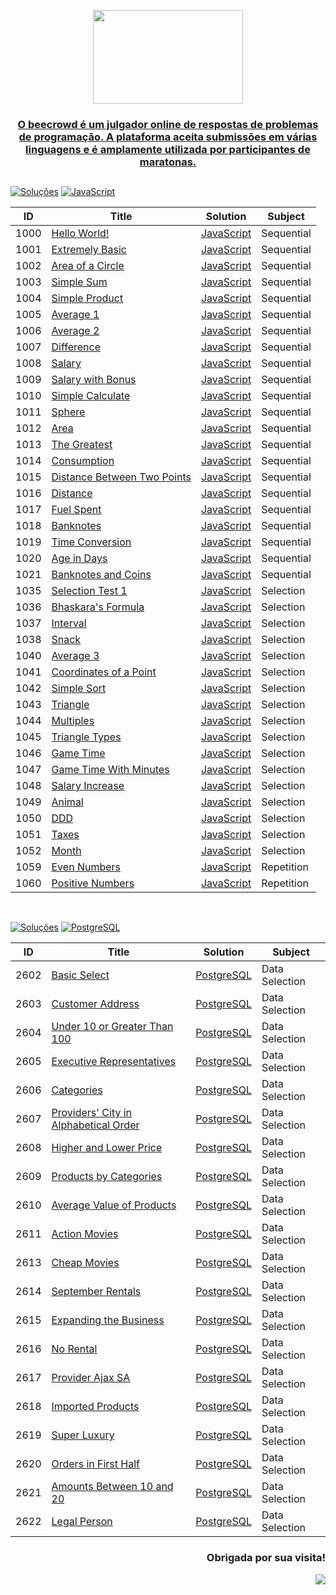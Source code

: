 <p align="center">
<a href="https://www.beecrowd.com.br">
<img  width="240"  height="150"  src="https://resources.beecrowd.com.br/judge/img/5.0/logo-beecrowd.png?1635097036">
</p>

<h3 align="center"> O beecrowd é um julgador online de respostas de problemas de programação.
A plataforma aceita submissões em várias linguagens e é amplamente utilizada por participantes de maratonas. </h3>

##

[![Soluções](https://img.shields.io/badge/Problemas%20Resolvidos-41-purple)](https://github.com/kellymoreira/beecrowd/commits)
[![JavaScript](https://img.shields.io/badge/JavaScript-d8b024.svg)](https://www.JavaScript.com)

| ID | Title | Solution | Subject |
|---| ----- | -------- | ---------- |
|1000|[Hello World!](https://www.beecrowd.com.br/judge/en/problems/view/1000) | [JavaScript](./Solutions-JavaScript/HelloWorld!)|Sequential|
|1001|[Extremely Basic](https://www.beecrowd.com.br/judge/en/problems/view/1001) | [JavaScript](./Solutions-JavaScript/ExtremelyBasic/1001.js)|Sequential|
|1002|[Area of a Circle](https://www.beecrowd.com.br/judge/en/problems/view/1002) | [JavaScript](./Solutions-JavaScript/AreaOfaCircle/1002.js)|Sequential|
|1003|[Simple Sum](https://www.beecrowd.com.br/judge/en/problems/view/1003) | [JavaScript](./Solutions-JavaScript/SimpleSum/1003.js)|Sequential|
|1004|[Simple Product](https://www.beecrowd.com.br/judge/en/problems/view/1004) | [JavaScript](./Solutions-JavaScript/SimpleProduct/1004.js)|Sequential|
|1005|[Average 1](https://www.beecrowd.com.br/judge/en/problems/view/1005) | [JavaScript](./Solutions-JavaScript/Average1/1005.js)|Sequential|
|1006|[Average 2](https://www.beecrowd.com.br/judge/en/problems/view/1006) | [JavaScript](./Solutions-JavaScript/Average2/1006.js)|Sequential|
|1007|[Difference](https://www.beecrowd.com.br/judge/en/problems/view/1007) | [JavaScript](./Solutions-JavaScript/Difference/1007.js)|Sequential|
|1008|[Salary](https://www.beecrowd.com.br/judge/en/problems/view/1008) | [JavaScript](./Solutions-JavaScript/Salary/1008.js)|Sequential|
|1009|[Salary with Bonus](https://www.beecrowd.com.br/judge/en/problems/view/1009) | [JavaScript](./Solutions-JavaScript/SalaryWithBonus/1009.js)|Sequential|
|1010|[Simple Calculate](https://www.beecrowd.com.br/judge/en/problems/view/1010) | [JavaScript](./Solutions-JavaScript/SimpleCalculate/1010.js)|Sequential|
|1011|[Sphere](https://www.beecrowd.com.br/judge/en/problems/view/1011) | [JavaScript](./Solutions-JavaScript/Sphere/1011.js)|Sequential|
|1012|[Area](https://www.beecrowd.com.br/judge/en/problems/view/1012) | [JavaScript](./Solutions-JavaScript/Area/1012.js)|Sequential|
|1013|[The Greatest](https://www.beecrowd.com.br/judge/en/problems/view/1013) | [JavaScript](./Solutions-JavaScript/TheGreatest/1013.js)|Sequential|
|1014|[Consumption](https://www.beecrowd.com.br/judge/en/problems/view/1014) | [JavaScript](./Solutions-JavaScript/Consumption/1014.js)|Sequential|
|1015|[Distance Between Two Points](https://www.beecrowd.com.br/judge/en/problems/view/1015) | [JavaScript](./Solutions-JavaScript/DistanceBetweenTwoPoints/1015.js)|Sequential|
|1016|[Distance](https://www.beecrowd.com.br/judge/en/problems/view/1016) | [JavaScript](./Solutions-JavaScript/Distance/1016.js)|Sequential|
|1017|[Fuel Spent](https://www.beecrowd.com.br/judge/en/problems/view/1017) | [JavaScript](./Solutions-JavaScript/FuelSpent/1017.js)|Sequential|
|1018|[Banknotes](https://www.beecrowd.com.br/judge/en/problems/view/1018) | [JavaScript](./Solutions-JavaScript/Banknotes/1018.js)|Sequential|
|1019|[Time Conversion](https://www.beecrowd.com.br/judge/en/problems/view/1019) | [JavaScript](./Solutions-JavaScript/TimeConversion/1019.js)|Sequential|
|1020|[Age in Days](https://www.beecrowd.com.br/judge/en/problems/view/1020) | [JavaScript](./Solutions-JavaScript/AgeInDays/1020.js)|Sequential|
|1021|[Banknotes and Coins](https://www.beecrowd.com.br/judge/en/problems/view/1021) | [JavaScript](./Solutions-JavaScript/BanknotesAndCoins/1021.js)|Sequential|
|1035|[Selection Test 1](https://www.beecrowd.com.br/judge/en/problems/view/1035) | [JavaScript](./Solutions-JavaScript/SelectionTest1/1035.js)|Selection|
|1036|[Bhaskara's Formula](https://www.beecrowd.com.br/judge/en/problems/view/1036) | [JavaScript](./Solutions-JavaScript/Bhaskara'sFormula/1036.js)|Selection|
|1037|[Interval](https://www.beecrowd.com.br/judge/en/problems/view/1037) | [JavaScript](./Solutions-JavaScript/Interval/1037.js)|Selection|
|1038|[Snack](https://www.beecrowd.com.br/judge/en/problems/view/1038) | [JavaScript](./Solutions-JavaScript/Snack/1038.js)|Selection|
|1040|[Average 3](https://www.beecrowd.com.br/judge/en/problems/view/1040) | [JavaScript](./Solutions-JavaScript/Average3/1040.js)|Selection|
|1041|[Coordinates of a Point](https://www.beecrowd.com.br/judge/en/problems/view/1041) | [JavaScript](./Solutions-JavaScript/CoordinatesOfaPoint/1041.js)|Selection|
|1042|[Simple Sort](https://www.beecrowd.com.br/judge/en/problems/view/1042) | [JavaScript](./Solutions-JavaScript/SimpleSort/1042.js)|Selection|
|1043|[Triangle](https://www.beecrowd.com.br/judge/en/problems/view/1043) | [JavaScript](./Solutions-JavaScript/Triangle/1043.js)|Selection|
|1044|[Multiples](https://www.beecrowd.com.br/judge/en/problems/view/1044) | [JavaScript](./Solutions-JavaScript/Multiples/1044.js)|Selection|
|1045|[Triangle Types](https://www.beecrowd.com.br/judge/en/problems/view/1045) | [JavaScript](./Solutions-JavaScript/TriangleTypes/1045.js)|Selection|
|1046|[Game Time](https://www.beecrowd.com.br/judge/en/problems/view/1046) | [JavaScript](./Solutions-JavaScript/GameTime/1046.js)|Selection|
|1047|[Game Time With Minutes](https://www.beecrowd.com.br/judge/en/problems/view/1047) | [JavaScript](./Solutions-JavaScript/GameTimeWithMinutes/1047.js)|Selection|
|1048|[Salary Increase](https://www.beecrowd.com.br/judge/en/problems/view/1048) | [JavaScript](./Solutions-JavaScript/SalaryIncrease/1048.js)|Selection|
|1049|[Animal](https://www.beecrowd.com.br/judge/en/problems/view/1049) | [JavaScript](./Solutions-JavaScript/Animal/1049.js)|Selection|
|1050|[DDD](https://www.beecrowd.com.br/judge/en/problems/view/1050) | [JavaScript](./Solutions-JavaScript/DDD/1050.js)|Selection|
|1051|[Taxes](https://www.beecrowd.com.br/judge/en/problems/view/1051) | [JavaScript](./Solutions-JavaScript/Taxes/1051.js)|Selection|
|1052|[Month](https://www.beecrowd.com.br/judge/en/problems/view/1052) | [JavaScript](./Solutions-JavaScript/Month/1052.js)|Selection|
|1059|[Even Numbers](https://www.beecrowd.com.br/judge/en/problems/view/1059) | [JavaScript](./Solutions-JavaScript/EvenNumbers/1059.js)|Repetition|
|1060|[Positive Numbers](https://www.beecrowd.com.br/judge/en/problems/view/1060) | [JavaScript](./Solutions-JavaScript/PositiveNumbers/1060.js)|Repetition|


<br>

[![Soluções](https://img.shields.io/badge/Problemas%20Resolvidos-20-purple)](https://github.com/kellymoreira/beecrowd/commits)
[![PostgreSQL](https://img.shields.io/badge/PostgreSQL-1f425f.svg)](https://www.PostgreSQL.com)

| ID | Title | Solution | Subject |
|---| ----- | -------- | ---------- |
|2602|[Basic Select](https://www.beecrowd.com.br/judge/en/problems/view/2602) | [PostgreSQL](./Solutions-SQL/BasicSelect)|Data Selection|
|2603|[Customer Address](https://www.beecrowd.com.br/judge/en/problems/view/2603) | [PostgreSQL](./Solutions-SQL/CustomerAddress)|Data Selection|
|2604|[Under 10 or Greater Than 100](https://www.beecrowd.com.br/judge/en/problems/view/2604) | [PostgreSQL](./Solutions-SQL/Under10orGreaterThan100)|Data Selection|
|2605|[Executive Representatives](https://www.beecrowd.com.br/judge/en/problems/view/2605) | [PostgreSQL](./Solutions-SQL/ExecutiveRepresentatives)|Data Selection|
|2606|[Categories](https://www.beecrowd.com.br/judge/en/problems/view/2606) | [PostgreSQL](./Solutions-SQL/Categories)|Data Selection|
|2607|[Providers' City in Alphabetical Order](https://www.beecrowd.com.br/judge/en/problems/view/2607) | [PostgreSQL](./Solutions-SQL/Providers'CityInAlphabeticalOrder)|Data Selection|
|2608|[Higher and Lower Price](https://www.beecrowd.com.br/judge/en/problems/view/2608) | [PostgreSQL](./Solutions-SQL/HigherAndLowerPrice)|Data Selection|
|2609|[Products by Categories](https://www.beecrowd.com.br/judge/en/problems/view/2609) | [PostgreSQL](./Solutions-SQL/ProductsByCategories)|Data Selection|
|2610|[Average Value of Products](https://www.beecrowd.com.br/judge/en/problems/view/2610) | [PostgreSQL](./Solutions-SQL/AverageValueOfProducts)|Data Selection|
|2611|[Action Movies](https://www.beecrowd.com.br/judge/en/problems/view/2611) | [PostgreSQL](./Solutions-SQL/ActionMovies)|Data Selection|
|2613|[Cheap Movies](https://www.beecrowd.com.br/judge/en/problems/view/2613) | [PostgreSQL](./Solutions-SQL/CheapMovies)|Data Selection|
|2614|[September Rentals](https://www.beecrowd.com.br/judge/en/problems/view/2614) | [PostgreSQL](./Solutions-SQL/SeptemberRentals)|Data Selection|
|2615|[Expanding the Business](https://www.beecrowd.com.br/judge/en/problems/view/2615) | [PostgreSQL](./Solutions-SQL/ExpandingTheBusiness)|Data Selection|
|2616|[No Rental](https://www.beecrowd.com.br/judge/en/problems/view/2616) | [PostgreSQL](./Solutions-SQL/NoRental)|Data Selection|
|2617|[Provider Ajax SA](https://www.beecrowd.com.br/judge/en/problems/view/2616) | [PostgreSQL](./Solutions-SQL/ProviderAjaxSA)|Data Selection|
|2618|[Imported Products](https://www.beecrowd.com.br/judge/en/problems/view/2618) | [PostgreSQL](./Solutions-SQL/ImportedProducts)|Data Selection|
|2619|[Super Luxury](https://www.beecrowd.com.br/judge/en/problems/view/2619) | [PostgreSQL](./Solutions-SQL/SuperLuxury)|Data Selection|
|2620|[Orders in First Half](https://www.beecrowd.com.br/judge/en/problems/view/2620) | [PostgreSQL](./Solutions-SQL/OrdersInFirstHalf)|Data Selection|
|2621|[Amounts Between 10 and 20](https://www.beecrowd.com.br/judge/en/problems/view/2621) | [PostgreSQL](./Solutions-SQL/AmountsBetween10and20)|Data Selection|
|2622|[Legal Person](https://www.beecrowd.com.br/judge/en/problems/view/2621) | [PostgreSQL](./Solutions-SQL/LegalPerson)|Data Selection|




















<div align="right">
  <h3> Obrigada por sua visita! <alt="Obrigada por sua visita!"> </h3>
</div>

<p align="right">
  <img src="https://visitor-badge.laobi.icu/badge?page_id=kellymoreira/beecrowd&right_color=yellow">
</p>







